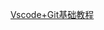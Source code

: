 [Vscode+Git基础教程](https://www.bilibili.com/video/BV1ua41167Ma?p=5&vd_source=99a84026be75fc77ea32288e60fcb6b4)
